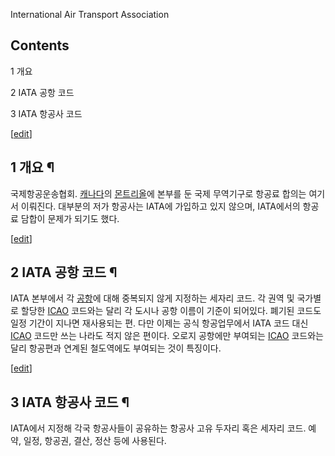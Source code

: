 International Air Transport Association

## Contents

    

1 개요

2 IATA 공항 코드

3 IATA 항공사 코드

[[edit](http://rigvedawiki.net/r1/wiki.php/IATA?action=edit&section=1)]

## 1 개요 ¶

국제항공운송협회. [캐나다](%EC%BA%90%EB%82%98%EB%8B%A4.md)의
[몬트리올](%EB%AA%AC%ED%8A%B8%EB%A6%AC%EC%98%AC.md)에 본부를 둔 국제 무역기구로 항공료 합의는 여기서
이뤄진다. 대부분의 저가 항공사는 IATA에 가입하고 있지 않으며, IATA에서의 항공료 담합이 문제가 되기도 했다.

[[edit](http://rigvedawiki.net/r1/wiki.php/IATA?action=edit&section=2)]

## 2 IATA 공항 코드 ¶

IATA 본부에서 각 [공항](%EA%B3%B5%ED%95%AD.md)에 대해 중복되지 않게 지정하는 세자리 코드. 각 권역 및
국가별로 할당한 [ICAO](ICAO.md) 코드와는 달리 각 도시나 공항 이름이 기준이 되어있다. 폐기된 코드도 일정 기간이 지나면
재사용되는 편. 다만 이제는 공식 항공업무에서 IATA 코드 대신 [ICAO](ICAO.md) 코드만 쓰는 나라도 적지 않은 편이다.
오로지 공항에만 부여되는 [ICAO](ICAO.md) 코드와는 달리 항공편과 연계된 철도역에도 부여되는 것이 특징이다.

[[edit](http://rigvedawiki.net/r1/wiki.php/IATA?action=edit&section=3)]

## 3 IATA 항공사 코드 ¶

IATA에서 지정해 각국 항공사들이 공유하는 항공사 고유 두자리 혹은 세자리 코드. 예약, 일정, 항공권, 결산, 정산 등에 사용된다.


